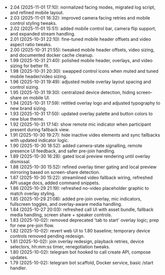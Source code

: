 - 2.04 (2025-11-01 17:10): normalized facing modes, migrated log script, and refined mobile layout.
- 2.03 (2025-11-01 16:32): improved camera facing retries and mobile control styling tweaks.
- 2.02 (2025-11-01 15:51): added mobile control bar, camera flip support, and expanded stream handling.
- 2.01 (2025-10-31 22:10): fine-tuned mobile header offsets and video aspect ratio tweaks.
- 2.00 (2025-10-31 21:55): tweaked mobile header offsets, video sizing, and documented docker cache cleanup.
- 1.99 (2025-10-31 21:40): polished mobile header, overlays, and video sizing for better fit.
- 1.98 (2025-10-31 20:30): swapped control icons when muted and tuned mobile header/video sizing.
- 1.96 (2025-10-31 19:49): adjusted mobile overlay layout spacing and control sizing.
- 1.95 (2025-10-31 19:30): centralized device detection, hiding screen-share on mobile UI.
- 1.94 (2025-10-31 17:59): retitled overlay logo and adjusted typography to new brand sizing.
- 1.93 (2025-10-31 17:50): updated overlay palette and button colors to new blue theme.
- 1.92 (2025-10-31 17:14): show remote mic indicator when participant present during fallback view.
- 1.91 (2025-10-30 19:27): hide inactive video elements and sync fallbacks with updated indicator logic.
- 1.90 (2025-10-30 18:52): added camera-state signalling, remote presence UI feedback, and safer pre-join handling.
- 1.89 (2025-10-30 16:28): gated local preview rendering until overlay dismissal.
- 1.88 (2025-10-30 15:52): refined overlay timer gating and local preview mirroring based on screen-share detection.
- 1.87 (2025-10-30 15:22): streamlined video fallback wiring, refreshed API usage docs, added command snippets.
- 1.86 (2025-10-29 21:19): refreshed no-video placeholder graphic to match overlay styling.
- 1.85 (2025-10-29 21:08): added pre-join overlay, mic indicators, fullscreen toggles, and overlay-aware media handling.
- 1.84 (2025-10-27 20:03): refreshed call UI with asset bundle, fallback media handling, screen share + speaker controls.
- 1.83 (2025-10-02): removed deprecated 'tab to start' overlay logic; prep for new pre-join flow.
- 1.82 (2025-10-02): revert web UI to 1.80 baseline; temporary device controls removed pending redesign.
- 1.81 (2025-10-02): join overlay redesign, playback retries, device selectors, hh:mm:ss timer, renegotiation tweaks.
- 1.80 (2025-10-02): telegram bot hooked to call create API, compose updates.
- 1.79 (2025-10-02): telegram bot scaffold, Docker service, basic /start handler.



